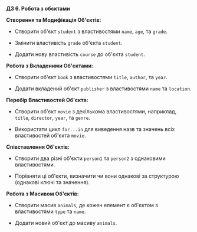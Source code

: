 **ДЗ 6. Робота з обєктами**

**Створення та Модифікація Об'єктів:**

- Створити об'єкт `student` з властивостями `name`, `age`, та `grade`.

- Змінити властивість `grade` об'єкта `student`.

- Додати нову властивість `course` до об'єкта `student`.

**Робота з Вкладеними Об'єктами:**

- Створити об'єкт `book` з властивостями `title`, `author`, та `year`.

- Додати вкладений об'єкт `publisher` з властивостями `name` та `location`.

**Перебір Властивостей Об'єкта:**

- Створити об'єкт `movie` з декількома властивостями, наприклад, `title`, `director`, `year`, та `genre`.

- Використати цикл `for...in` для виведення назв та значень всіх властивостей об'єкта `movie`.

**Співставлення Об'єктів:**

- Створити два різні об'єкти `person1` та `person2` з однаковими властивостями.

- Порівняти ці об'єкти, визначити чи вони однакові за структурою (однакові ключі та значення).

**Робота з Масивом Об'єктів:**

- Створити масив `animals`, де кожен елемент є об'єктом з властивостями `type` та `name`.

- Додати новий об'єкт до масиву `animals`.